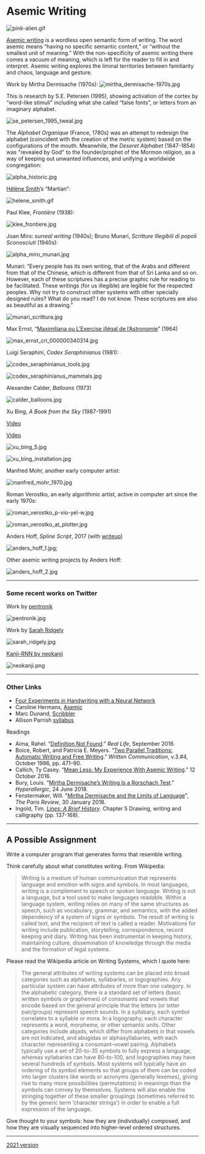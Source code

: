 # Asemic Writing

![pink-alien.gif](img/pink-alien.gif)

[Asemic writing](https://en.wikipedia.org/wiki/Asemic_writing) is a wordless open semantic form of writing. The word asemic means “having no specific semantic content,” or “without the smallest unit of meaning.” With the non-specificity of asemic writing there comes a vacuum of meaning, which is left for the reader to fill in and interpret. Asemic writing explores the liminal territories between familiarity and chaos, language and gesture.

Work by Mirtha Dermisache (1970s):
![mirtha_dermisache-1970s.jpg](img/mirtha_dermisache-1970s.jpg)

This is research by S.E. Petersen (1995), showing activation of the cortex by “word-like stimuli” including what she called “false fonts”, or letters from an imaginary alphabet.

![se_petersen_1995_tweal.jpg](img/se_petersen_1995_tweal.jpg)

The *Alphabet Organique* (France, 1780s) was an attempt to redesign the alphabet (coincident with the creation of the metric system) based on the configurations of the mouth. Meanwhile, the *Deseret Alphabet* (1847-1854) was "revealed by God" to the founder/prophet of the Mormon religion, as a way of keeping out unwanted influences, and unifying a worldwide congregation: 

![alpha_historic.jpg](img/alpha_historic.jpg)

[Hélène Smith](http://www.cabinetmagazine.org/issues/1/i_martian.php)’s “Martian”:

![helene_smith.gif](img/helene_smith.gif)

Paul Klee, *Frontière* (1938):

![klee_frontiere.jpg](img/klee_frontiere.jpg)

Joan Miro: *surreal writing* (1940s);
Bruno Munari, *Scritture Illegibili di popoli Sconosciuti* (1940s):

![alpha_miro_munari.jpg](img/alpha_miro_munari.jpg)

Munari: “Every people has its own writing, that of the Arabs and different from that of the Chinese, which is different from that of Sri Lanka and so on. However, each of these scriptures has a precise graphic rule for reading to be facilitated. These writings (for us illegible) are legible for the respected peoples. Why not try to construct other systems with other specially designed rules? What do you read? I do not know. These scriptures are also as beautiful as a drawing.”

![munari_scrittura.jpg](img/munari_scrittura.jpg)

Max Ernst, “[Maximiliana ou L’Exercise illégal de l’Astronomie](https://www.google.com/search?q=Max+Ernst,+Maximiliana+ou+L%27Exercice+ill%C3%A9gal+de+l%27Astronomie&source=lnms&tbm=isch&sa=X&ved=0ahUKEwjQpfeRsJnZAhXyx1kKHWyZD3oQ_AUICygC&biw=1272&bih=831)” (1964)

![max_ernst_cri_000000340314.jpg](img/max_ernst_cri_000000340314.jpg)

Luigi Seraphini, *Codex Seraphinianus* (1981):

![codex_seraphinianus_tools.jpg](img/codex_seraphinianus_tools.jpg)

![codex_seraphinianus_mammals.jpg](img/codex_seraphinianus_mammals.jpg)

Alexander Calder, *Balloons* (1973)

![calder_balloons.jpg](img/calder_balloons.jpg)

Xu Bing, *A Book from the Sky* (1987-1991)

[Video](https://www.youtube.com/watch?v=Ymz2W7FYJB8)

[Video](https://www.youtube.com/watch?v=jxHWJjaUDQg)

![xu_bing_5.jpg](img/xu_bing_5.jpg)

![xu_bing_installation.jpg](img/xu_bing_installation.jpg)

Manfred Mohr, another early computer artist:

![manfred_mohr_1970.jpg](img/manfred_mohr_1970.jpg)

Roman Verostko, an early algorithmic artist, active in computer art since the early 1970s:

![roman_verostko_p-vio-yel-w.jpg](img/roman_verostko_p-vio-yel-w.jpg)

![roman_verostko_at_plotter.jpg](img/roman_verostko_at_plotter.jpg)

Anders Hoff, *Spline Script*, 2017 (with [writeup](https://inconvergent.net/2017/spline-script/))

![anders_hoff_1.jpg](img/anders_hoff_1.jpg);

Other asemic writing projects by Anders Hoff:

![anders_hoff_2.jpg](img/anders_hoff_2.jpg)

--- 

### Some recent works on Twitter

Work by [pentronik](pic.twitter.com/Eo68GqcGb0)

![pentronik.jpg](img/pentronik.jpg)


Work by [Sarah Ridgely](https://x.com/sarah_ridgley/status/1408177554087989255)

![sarah_ridgely.jpg](img/sarah_ridgely.jpg)


[Kanji-RNN by neokanji](https://otoro.net/kanji-rnn/)

![neokanji.png](img/neokanji.png)

---

### Other Links

* [Four Experiments in Handwriting with a Neural Network](https://distill.pub/2016/handwriting/)
* Caroline Hermans, [Asemic](https://caro.io/asemic)
* Marc Dunand, [Scribbler](https://marcdunand.com/scribbler/)
* Allison Parrish [syllabus](https://gist.github.com/aparrish/8c1a0fde5a7b9b025930edc8628f438f)

Readings

* Aima, Rahel. “[Definition Not Found](https://reallifemag.com/definition-not-found/).” *Real Life*, September 2016.
* Boice, Robert, and Patricia E. Meyers. “[Two Parallel Traditions: Automatic Writing and Free Writing](https://journals.sagepub.com/doi/abs/10.1177/0741088386003004004).” *Written Communication*, v.3.#4, October 1986, pp. 471–90.
* Callich, Ty Casey. “[Mean Less: My Experience With Asemic Writing](https://medium.com/@tylercaseycallich/mean-less-my-experience-with-asemic-writing-5c5791e91162).” 12 October 2016.
* Bury, Louis. “[Mirtha Dermisache’s Writing Is a Rorschach Test](https://hyperallergic.com/444659/selected-writings-mirtha-dermisache-ugly-duckling-presse-siglio-2017/).” *Hyperallergic*, 24 June 2018.
* Fenstermaker, Will. "[Mirtha Dermisache and the Limits of Language](https://www.theparisreview.org/blog/2018/01/30/mirtha-dermisache-limits-language/)", *The Paris Review*, 30 January 2018.
* Ingold, Tim. [*Lines: A Brief History*](https://ebookcentral.proquest.com/lib/cm/reader.action?docID=4507339&ppg=137). Chapter 5 Drawing, writing and calligraphy (pp. 137-168).



---

## A Possible Assignment

Write a computer program that generates forms that resemble writing.

Think carefully about what constitutes writing. From Wikipedia:

> Writing is a medium of human communication that represents language and emotion with signs and symbols. In most languages, writing is a complement to speech or spoken language. Writing is not a language, but a tool used to make languages readable. Within a language system, writing relies on many of the same structures as speech, such as vocabulary, grammar, and semantics, with the added dependency of a system of signs or symbols. The result of writing is called text, and the recipient of text is called a reader. Motivations for writing include publication, storytelling, correspondence, record keeping and diary. Writing has been instrumental in keeping history, maintaining culture, dissemination of knowledge through the media and the formation of legal systems.

Please read the Wikipedia article on Writing Systems, which I quote here:

> The general attributes of writing systems can be placed into broad categories such as alphabets, syllabaries, or logographies. Any particular system can have attributes of more than one category. In the alphabetic category, there is a standard set of letters (basic written symbols or graphemes) of consonants and vowels that encode based on the general principle that the letters (or letter pair/groups) represent speech sounds. In a syllabary, each symbol correlates to a syllable or mora. In a logography, each character represents a word, morpheme, or other semantic units. Other categories include abjads, which differ from alphabets in that vowels are not indicated, and abugidas or alphasyllabaries, with each character representing a consonant–vowel pairing. Alphabets typically use a set of 20-to-35 symbols to fully express a language, whereas syllabaries can have 80-to-100, and logographies may have several hundreds of symbols. Most systems will typically have an ordering of its symbol elements so that groups of them can be coded into larger clusters like words or acronyms (generally lexemes), giving rise to many more possibilities (permutations) in meanings than the symbols can convey by themselves. Systems will also enable the stringing together of these smaller groupings (sometimes referred to by the generic term ‘character strings’) in order to enable a full expression of the language.

Give thought to your symbols: how they are (individually) composed, and how they are visually sequenced into higher-level ordered structures.


 

---

[2021 version](https://courses.ideate.cmu.edu/60-428/f2021/index.html%3Fp=1790.html)